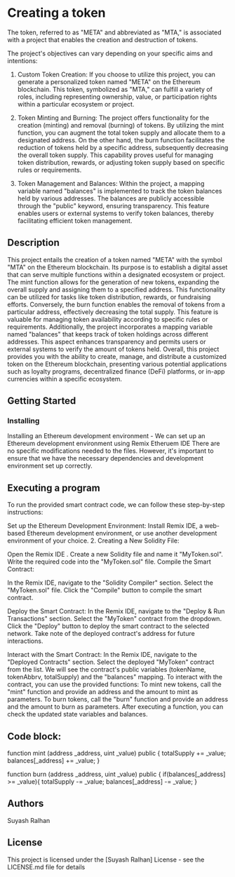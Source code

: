 # Creating a token

The token, referred to as "META" and abbreviated as "MTA," is associated with a project that enables the creation and destruction of tokens.

The project's objectives can vary depending on your specific aims and intentions:

1. Custom Token Creation: If you choose to utilize this project, you can generate a personalized token named "META" on the Ethereum blockchain. This token, symbolized as "MTA," can fulfill a variety of roles, including representing ownership, value, or participation rights within a particular ecosystem or project.

2. Token Minting and Burning: The project offers functionality for the creation (minting) and removal (burning) of tokens. By utilizing the mint function, you can augment the total token supply and allocate them to a designated address. On the other hand, the burn function facilitates the reduction of tokens held by a specific address, subsequently decreasing the overall token supply. This capability proves useful for managing token distribution, rewards, or adjusting token supply based on specific rules or requirements.

3. Token Management and Balances: Within the project, a mapping variable named "balances" is implemented to track the token balances held by various addresses. The balances are publicly accessible through the "public" keyword, ensuring transparency. This feature enables users or external systems to verify token balances, thereby facilitating efficient token management.

## Description

This project entails the creation of a token named "META" with the symbol "MTA" on the Ethereum blockchain. Its purpose is to establish a digital asset that can serve multiple functions within a designated ecosystem or project. The mint function allows for the generation of new tokens, expanding the overall supply and assigning them to a specified address. This functionality can be utilized for tasks like token distribution, rewards, or fundraising efforts. Conversely, the burn function enables the removal of tokens from a particular address, effectively decreasing the total supply. This feature is valuable for managing token availability according to specific rules or requirements. Additionally, the project incorporates a mapping variable named "balances" that keeps track of token holdings across different addresses. This aspect enhances transparency and permits users or external systems to verify the amount of tokens held. Overall, this project provides you with the ability to create, manage, and distribute a customized token on the Ethereum blockchain, presenting various potential applications such as loyalty programs, decentralized finance (DeFi) platforms, or in-app currencies within a specific ecosystem.

## Getting Started

### Installing
Installing an Ethereum development environment - We can set up an Ethereum development environment using Remix Etheruem IDE There are no specific modifications needed to the files. However, it's important to ensure that we have the necessary dependencies and development environment set up correctly.

## Executing a program

To run the provided smart contract code, we can follow these step-by-step instructions:

Set up the Ethereum Development Environment:
Install Remix IDE, a web-based Ethereum development environment, or use another development environment of your choice. 2. Creating a New Solidity File:

Open the Remix IDE . Create a new Solidity file and name it "MyToken.sol". Write the required code into the "MyToken.sol" file. Compile the Smart Contract:

In the Remix IDE, navigate to the "Solidity Compiler" section. Select the "MyToken.sol" file. Click the "Compile" button to compile the smart contract.

Deploy the Smart Contract:
In the Remix IDE, navigate to the "Deploy & Run Transactions" section. Select the "MyToken" contract from the dropdown. Click the "Deploy" button to deploy the smart contract to the selected network. Take note of the deployed contract's address for future interactions.

Interact with the Smart Contract:
In the Remix IDE, navigate to the "Deployed Contracts" section. Select the deployed "MyToken" contract from the list. We will see the contract's public variables (tokenName, tokenAbbrv, totalSupply) and the "balances" mapping. To interact with the contract, you can use the provided functions: To mint new tokens, call the "mint" function and provide an address and the amount to mint as parameters. To burn tokens, call the "burn" function and provide an address and the amount to burn as parameters. After executing a function, you can check the updated state variables and balances.

## Code block:
function mint (address _address, uint _value) public
{
    totalSupply += _value;
    balances[_address] += _value;
}

function burn (address _address, uint _value) public
{
    if(balances[_address] >= _value){
        totalSupply -= _value;
        balances[_address] -= _value;
 }
## Authors
Suyash Ralhan
## License
This project is licensed under the [Suyash Ralhan] License - see the LICENSE.md file for details
